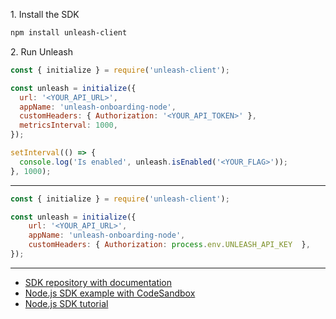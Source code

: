 1\. Install the SDK
```sh
npm install unleash-client
```

2\. Run Unleash
```js
const { initialize } = require('unleash-client');

const unleash = initialize({
  url: '<YOUR_API_URL>',
  appName: 'unleash-onboarding-node',
  customHeaders: { Authorization: '<YOUR_API_TOKEN>' },
  metricsInterval: 1000,
});

setInterval(() => {
  console.log('Is enabled', unleash.isEnabled('<YOUR_FLAG>'));
}, 1000);
```

---
```js
const { initialize } = require('unleash-client');

const unleash = initialize({
    url: '<YOUR_API_URL>',
    appName: 'unleash-onboarding-node',
    customHeaders: { Authorization: process.env.UNLEASH_API_KEY  },
});
```

---
- [SDK repository with documentation](https://github.com/Unleash/unleash-client-node)
- [Node.js SDK example with CodeSandbox](https://github.com/Unleash/unleash-sdk-examples/tree/main/NodeJS)
- [Node.js SDK tutorial](https://dev.to/reeshee/how-to-implement-feature-flags-in-nodejs-using-unleash-3907)
